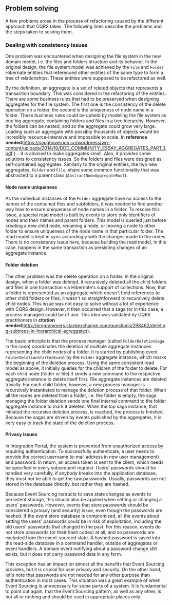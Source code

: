 ## Problem solving

A few problems arose in the process of refactoring caused by the different approach that CQRS takes. The following lines describe the problems and the steps taken to solving them.

### Dealing with consistency issues

One problem was encountered when designing the file system in the new domain model, i.e. the files and folders structure and its behavior. In the original design, the file system model was achieved by the `File` and `Folder` Hibernate entities that referenced other entities of the same type to form a tree of relationships. These entities were supposed to be refactored as well. 

By the definition, an aggregate is a set of related objects that represents a transaction boundary. This was considered in the refactoring of the entities. There are some business rules that had to be preserved when designing aggregates for the file system. The first one is the consistency of the delete operation on a folder, the second is the uniqueness of node name in a folder. These business rules could be upheld by modeling the file system as one big aggregate, containing folders and files in a tree hierarchy. However, the folders can be nested, and so the aggregate could grow very large. Loading such an aggregate with possibly thousands of objects would be incredibly resource-intensive and impossible to scale. In **reference needed**(https://vaughnvernon.co/wordpress/wp-content/uploads/2014/10/DDD_COMMUNITY_ESSAY_AGGREGATES_PART_1.pdf )... it is advised to make aggregates small. Also, it provides some solutions to consistency issues. So the folders and files were designed as self-contained aggregates. Similarly to the original entities, the two new aggregates, `Folder` and `File`, share some common functionality that was abstracted to a parent class (`AbstractNodeAggregateRoot`).

#### Node name uniqueness

As the individual instances of the `Folder` aggregate have no access to the names of the contained files and subfolders, it was needed to find another way how to ensure uniqueness of node names in a folder. To resolve this issue, a special read model is built by events to store only identifiers of nodes and their names and parent folders. This model is queried just before creating a new child node, renaming a node, or moving a node to other folder to ensure uniqueness of the node name in that particular folder. The read model is kept in sync accordingly with the changes made to the nodes. There is no consistency issue here, because building the read model, in this case, happens in the same transaction as persisting changes of an aggregate instance.

#### Folder deletion

The other problem was the delete operation on a folder. In the original design, when a folder was deleted, it recursively deleted all the child folders and files in one transaction via Hibernate's support of collections. Now, that a folder is represented as an aggregate which doesn't hold references to other child folders or files, it wasn't so straightforward to recursively delete child nodes. This issue was not easy to solve without a lot of experience with CQRS design. However, it then occurred that a saga (or in this case, a process manager) could be of use. This idea was validated by CQRS practitioners in **citation needed**(http://programmers.stackexchange.com/questions/298462/deleting-subtrees-in-hierarchical-agreggates).

The basic principle is that the process manager (called `FolderDeletionSaga` in the code) coordinates the deletion of multiple aggregate instances representing the child nodes of a folder. It is started by publishing event `FolderDeletionStartedEvent` by the `Folder` aggregate instance, which marks the beginning of the deletion process. Using the same consistent read model as above, it initially queries for the children of the folder to delete. For each child node (folder or file) it sends a new command to the respective aggregate instance to delete itself first. File aggregate instances are deleted trivially. For each child folder, however, a new process manager is recursively instantiated to manage the deletion process of that folder. When all the nodes are deleted from a folder, i.e. the folder is empty, the saga managing the folder deletion sends one final internal command to the folder aggregate instance to mark it deleted. When the top saga instance, that initiated the recursive deletion process, is reached, the process is finished. Because the sagas are driven by events published by the aggregates, it is very easy to track the state of the deletion process.

#### Privacy issues

In Integration Portal, the system is prevented from unauthorized access by requiring authentication. To successfully authenticate, a user needs to provide the correct username (e-mail address in new user management) and password. In return, an access token is sent to the client, which needs be specified in every subsequent request. Users' passwords should be handled very carefully, if anybody breaks into the application database, they must not be able to get the raw passwords. Usually, passwords are not stored in the database directly, but rather they are hashed.

Because Event Sourcing instructs to save state changes as events to persistent storage, this should also be applied when setting or changing a users' passwords. However, events that store passwords should be considered a privacy (and security) issue, even though the passwords are hashed. If the event store database is compromised, all the events about setting the users' passwords could be in risk of exploitation, including the old users' passwords that changed in the past. For this reason, events do not store passwords (or their hash codes) at all, and so passwords are excluded from the event-sourced state. A hashed password is saved into the read-side database in a command handler, outside of aggregates or event handlers. A domain event notifying about a password change still exists, but it does not carry password data in any form.

This exception has an impact on almost all the benefits that Event Sourcing provides, but it is crucial for user privacy and security. On the other hand, let's note that passwords are not needed for any other purpose than authentication in most cases. This situation was a great example of when Event Sourcing is unnecessary for some parts of a system. It is fundamental to point out again, that the Event Sourcing pattern, as well as any other, is not all or nothing and should be used in appropriate places only.